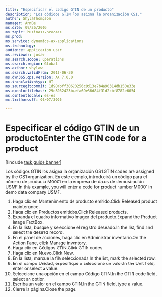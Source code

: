 ```yaml
--- 
title: "Especificar el código GTIN de un producto"
description: "Los códigos GTIN los asigna la organización GS1."
author: ShylaThompson
manager: AnnBe
ms.date: 09/26/2016
ms.topic: business-process
ms.prod: 
ms.service: dynamics-ax-applications
ms.technology: 
audience: Application User
ms.reviewer: josaw
ms.search.scope: Operations
ms.search.region: Global
ms.author: shylaw
ms.search.validFrom: 2016-06-30
ms.dyn365.ops.version: AX 7.0.0
ms.translationtype: HT
ms.sourcegitcommit: 1d98cbff30620256c9d13e7b4a90314db150e33e
ms.openlocfilehash: 29e3162423b4efa69e86d84f31d2cbf8782e6054
ms.contentlocale: es-es
ms.lasthandoff: 08/07/2018

---
```

# <a name="enter-the-gtin-code-for-a-product"></a><span data-ttu-id="0a6f6-103">Especificar el código GTIN de un producto</span><span class="sxs-lookup"><span data-stu-id="0a6f6-103">Enter the GTIN code for a product</span></span>

[!include [task guide banner](../../includes/task-guide-banner.md)]

<span data-ttu-id="0a6f6-104">Los códigos GTIN los asigna la organización GS1.</span><span class="sxs-lookup"><span data-stu-id="0a6f6-104">GTIN codes are assigned by the GS1 organization.</span></span> <span data-ttu-id="0a6f6-105">En este ejemplo, introducirá un código para el número de producto M0001 en la empresa de datos de demostración USMF.</span><span class="sxs-lookup"><span data-stu-id="0a6f6-105">In this example, you will enter a code for product number M0001 in demo data company USMF.</span></span>

1. <span data-ttu-id="0a6f6-106">Haga clic en Mantenimiento de producto emitido.</span><span class="sxs-lookup"><span data-stu-id="0a6f6-106">Click Released product maintenance.</span></span>
2. <span data-ttu-id="0a6f6-107">Haga clic en Productos emitidos.</span><span class="sxs-lookup"><span data-stu-id="0a6f6-107">Click Released products.</span></span>
3. <span data-ttu-id="0a6f6-108">Expanda el cuadro informativo Imagen del producto.</span><span class="sxs-lookup"><span data-stu-id="0a6f6-108">Expand the Product image FactBox.</span></span>
4. <span data-ttu-id="0a6f6-109">En la lista, busque y seleccione el registro deseado.</span><span class="sxs-lookup"><span data-stu-id="0a6f6-109">In the list, find and select the desired record.</span></span>
5. <span data-ttu-id="0a6f6-110">En el panel de acciones, haga clic en Administrar inventario.</span><span class="sxs-lookup"><span data-stu-id="0a6f6-110">On the Action Pane, click Manage inventory.</span></span>
6. <span data-ttu-id="0a6f6-111">Haga clic en Códigos GTIN.</span><span class="sxs-lookup"><span data-stu-id="0a6f6-111">Click GTIN codes.</span></span>
7. <span data-ttu-id="0a6f6-112">Haga clic en Nuevo.</span><span class="sxs-lookup"><span data-stu-id="0a6f6-112">Click New.</span></span>
8. <span data-ttu-id="0a6f6-113">En la lista, marque la fila seleccionada.</span><span class="sxs-lookup"><span data-stu-id="0a6f6-113">In the list, mark the selected row.</span></span>
9. <span data-ttu-id="0a6f6-114">En el campo Unidad, especifique o seleccione un valor.</span><span class="sxs-lookup"><span data-stu-id="0a6f6-114">In the Unit field, enter or select a value.</span></span>
10. <span data-ttu-id="0a6f6-115">Seleccione una opción en el campo Código GTIN.</span><span class="sxs-lookup"><span data-stu-id="0a6f6-115">In the GTIN code field, select an option.</span></span>
11. <span data-ttu-id="0a6f6-116">Escriba un valor en el campo GTIN.</span><span class="sxs-lookup"><span data-stu-id="0a6f6-116">In the GTIN field, type a value.</span></span>
12. <span data-ttu-id="0a6f6-117">Cierre la página.</span><span class="sxs-lookup"><span data-stu-id="0a6f6-117">Close the page.</span></span>


